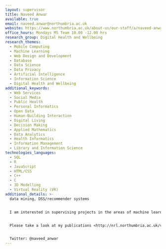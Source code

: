 ```yaml
---
layout: supervisor
title: Naveed Anwar
available: true
email: naveed.anwar@northumbria.ac.uk
website: https://www.northumbria.ac.uk/about-us/our-staff/a/naveed-anwar/
office_hours: Mondays MS Team 10.00 -12.00 hrs
research_group: Digital Health and Wellbeing
research_themes:
  - Mobile Computing
  - Machine Learning
  - Web Design and Development
  - Database
  - Data Science
  - Data Privacy
  - Artificial Intelligence
  - Information Science
  - Digital Health and Wellbeing
additional_keywords:
  - Web Services
  - Social Media
  - Public Health
  - Personal Informatics
  - Open Data
  - Human-Building Interaction
  - Digital Living
  - Decision Making
  - Applied Mathematics
  - Data Analytics
  - Health Informatics
  - Information Management
  - Library and Information Science
technologies_languages:
  - SQL
  - R
  - JavaScript
  - HTML/CSS
  - C++
  - C
  - 3D Modelling
  - Virtual Reality (VR)
additional_details: >-
  data mining, DSS/recommender systems 


  I am interested in supervising projects in the areas of machine learning, data mining, data analysis for decision support systems/recommender systems. The exploratory data analysis can be applied in different areas such as digital entrepreneurship, Special Educational Needs (SENs), medical work force retention, medical data, online publically available data (e.g., GEM (Global Entrepreneurship Monitor), longitudinal household survey - Understanding Society and UK census data, and social media). I am also interested in the use of digital technologies and entrepreneurship by craft/artisanal businesses, for example, potters, jewellers, small scale food and drink producers. The research could explore how they combine the contrasting logic of craft and modern technology. 


  Please take a look at my publications <http://nrl.northumbria.ac.uk/view/creators/Anwar=3ANaveed=3A=3A.html> for an idea of the kind of work I've done in the past and contact me at Naveed.Anwar@northumbria.ac.uk if you'd like to discuss anything. 


  Twitter: @naveed_anwar
---
```

